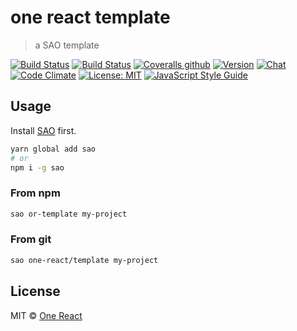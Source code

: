 # one react template

> a SAO template

[![Build Status](https://img.shields.io/travis/one-react/component-template.svg)](https://travis-ci.org/one-react/component-template)
[![Build Status](https://img.shields.io/circleci/project/github/one-react/component-template.svg)](https://circleci.com/gh/one-react/component-template)
[![Coveralls github](https://img.shields.io/coveralls/github/one-react/component-template.svg)](https://coveralls.io/github/one-react/component-template)
[![Version](https://img.shields.io/npm/v/or-template.svg)](https://www.npmjs.com/package/or-template)
[![Chat](https://img.shields.io/gitter/room/one-react-org/Lobby.svg)](https://gitter.im/one-react-org/Lobby)
[![Code Climate](https://img.shields.io/codeclimate/github/one-react/component-template.svg)](https://codeclimate.com/github/one-react/component-template)
[![License: MIT](https://img.shields.io/badge/License-MIT-brightgreen.svg)](https://opensource.org/licenses/MIT)
[![JavaScript Style Guide](https://img.shields.io/badge/code_style-standard-brightgreen.svg)](https://standardjs.com)

## Usage

Install [SAO](https://github.com/egoist/sao) first.

```bash
yarn global add sao
# or
npm i -g sao
```

### From npm

```bash
sao or-template my-project
```

### From git

```bash
sao one-react/template my-project
```

## License

MIT &copy; [One React](github.com/one-react)
